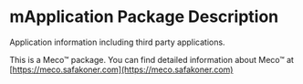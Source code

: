 # mApplication Package Description

Application information including third party applications.

This is a Meco™ package. You can find detailed information about Meco™ at
[https://meco.safakoner.com](https://meco.safakoner.com)
